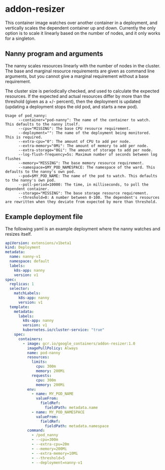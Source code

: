 # addon-resizer

This container image watches over another container in a deployment, and
vertically scales the dependent container up and down. Currently the only
option is to scale it linearly based on the number of nodes, and it only works
for a singleton.

## Nanny program and arguments

The nanny scales resources linearly with the number of nodes in the cluster. The base and marginal resource requirements are given as command line arguments, but you cannot give a marginal requirement without a base requirement.

The cluster size is periodically checked, and used to calculate the expected resources. If the expected and actual resources differ by more than the threshold (given as a +/- percent), then the deployment is updated (updating a deployment stops the old pod, and starts a new pod).

```
Usage of pod_nanny:
      --container="pod-nanny": The name of the container to watch. This defaults to the nanny itself.
      --cpu="MISSING": The base CPU resource requirement.
      --deployment="": The name of the deployment being monitored. This is required.
      --extra-cpu="0": The amount of CPU to add per node.
      --extra-memory="0Mi": The amount of memory to add per node.
      --extra-storage="0Gi": The amount of storage to add per node.
      --log-flush-frequency=5s: Maximum number of seconds between log flushes
      --memory="MISSING": The base memory resource requirement.
      --namespace=$MY_POD_NAMESPACE: The namespace of the ward. This defaults to the nanny's own pod.
      --pod=$MY_POD_NAME: The name of the pod to watch. This defaults to the nanny's own pod.
      --poll-period=10000: The time, in milliseconds, to poll the dependent container.
      --storage="MISSING": The base storage resource requirement.
      --threshold=0: A number between 0-100. The dependent's resources are rewritten when they deviate from expected by more than threshold.
```

## Example deployment file

The following yaml is an example deployment where the nanny watches and resizes itself.

```yaml
apiVersion: extensions/v1beta1
kind: Deployment
metadata:
  name: nanny-v1
  namespace: default
  labels:
    k8s-app: nanny
    version: v1
spec:
  replicas: 1
  selector:
    matchLabels:
      k8s-app: nanny
      version: v1
  template:
    metadata:
      labels:
        k8s-app: nanny
        version: v1
        kubernetes.io/cluster-service: "true"
    spec:
      containers:
        - image: gcr.io/google_containers/addon-resizer:1.0
          imagePullPolicy: Always
          name: pod-nanny
          resources:
            limits:
              cpu: 300m
              memory: 200Mi
            requests:
              cpu: 300m
              memory: 200Mi
          env:
            - name: MY_POD_NAME
              valueFrom:
                fieldRef:
                  fieldPath: metadata.name
            - name: MY_POD_NAMESPACE
              valueFrom:
                fieldRef:
                  fieldPath: metadata.namespace
          command:
            - /pod_nanny
            - --cpu=300m
            - --extra-cpu=20m
            - --memory=200Mi
            - --extra-memory=10Mi
            - --threshold=5
            - --deployment=nanny-v1
```
